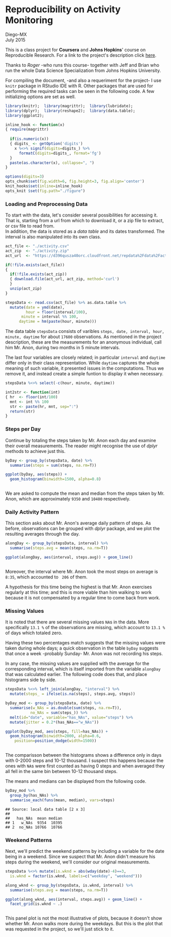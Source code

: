 # Reproducibility on Activity Monitoring
Diego-MX  
July 2015  

This is a class project for **Coursera** and **Johns Hopkins**' course on Reproducible Research.  For a link to the project's description click [here][1].  

Thanks to *Roger* -who runs this course- together with Jeff and Brian who run the whole Data Science Specialization from Johns Hopkins University. 

For compiling the document, -and also a requeriment for the project- I use `knitr` package in RStudio IDE with R.  Other packages that are used for performing the required tasks can be seen in the following code. 
A few initializing options are set as well. 


```r
library(knitr);  library(magrittr);  library(lubridate);
library(dplyr);  library(reshape2);  library(data.table);
library(ggplot2);  

inline_hook <- function(x)
{ require(magrittr)
  
  if(is.numeric(x)) 
  { digits_ <- getOption('digits')
    x %<>% signif(digits=digits_) %>% 
      formatC(digits=digits_, format='fg')
  } 
  paste(as.character(x), collapse=", ")
}

options(digits=3)
opts_chunk$set(fig.width=6, fig.height=3, fig.align='center')
knit_hooks$set(inline=inline_hook)
opts_knit $set(fig.path="./figure")
```

[1]: https://github.com/rdpeng/RepData_PeerAssessment1/blob/master/README.md "Project Description"


### Loading and Preprocessing Data

To start with the data, let's consider several possibilities for accessing it.  That is, starting from a url from which to download it, or a zip file to extract, or csv file to read from.  
In addition, the data is stored as a _data table_ and its dates transformed.  The interval is also manipulated into its own class. 


```r
act_file <- "./activity.csv"
act_zip  <- "./activity.zip"
act_url  <- "https://d396qusza40orc.cloudfront.net/repdata%2Fdata%2Factivity.zip"

if(!file.exists(act_file))
{ 
  if(!file.exists(act_zip))
  { download.file(act_url, act_zip, method='curl')
  } 
  unzip(act_zip)
}

stepsData <- read.csv(act_file) %>% as.data.table %>% 
  mutate(date = ymd(date),
         hour = floor(interval/100),
       minute = interval %% 100,
      daytime = hm(paste(hour, minute)))
```
 
The data table `stepsData` consists of varibles `steps, date, interval, hour, minute, daytime` for about `17600` observations.  As mentioned in the project description, these are the measurements for an anonymous individual, call him Mr. Anon, during two months in 5 minute intervals.  

The last four variables are closely related;  in particular `interval` and `daytime` differ only in their class representation.  While `daytime` captures the whole meaning of such variable, it presented issues in the computations.  Thus we remove it, and instead create a simple funtion to display it when necessary. 


```r
stepsData %<>% select(-c(hour, minute, daytime))

int2str <- function(int)
{ hr  <- floor(int/100)
  mnt <- int %% 100
  str <- paste(hr, mnt, sep=":")
  return(str)
}
```

### Steps per Day

Continue by totaling the steps taken by Mr. Anon each day and examine their overall measurements.  The reader might recognise the use of _dplyr_ methods to achieve just this. 

```r
byDay <- group_by(stepsData, date) %>% 
  summarise(steps = sum(steps, na.rm=T))

ggplot(byDay, aes(steps)) + 
  geom_histogram(binwidth=1500, alpha=0.8)
```

<img src="PA1_Monitoring_files/figure-html/stepsMean-1.png" title="" alt="" style="display: block; margin: auto;" />

We are asked to compute the mean and median from the steps taken by Mr. Anon, which are approximately `9350` and `10400` respectively.


### Daily Activity Pattern

This section asks about Mr. Anon's average daily pattern of steps.  As before, observations can be grouped with _dplyr_ package, and we plot the resulting averages through the day.  


```r
alongDay <- group_by(stepsData, interval) %>% 
  summarise(steps.avg = mean(steps, na.rm=T))

ggplot(alongDay, aes(interval, steps.avg)) + geom_line() 
```

<img src="PA1_Monitoring_files/figure-html/average-1.png" title="" alt="" style="display: block; margin: auto;" />

Moreover, the interval where Mr. Anon took the most steps on average is `8:35`, which accounted to ` 206` of them.  

A hypothesis for this time being the highest is that Mr. Anon exercises regularly at this time; and this is more viable than him walking to work because it is not compensated by a regular time to come back from work.  


### Missing Values

It is noted that there are several missing values `NA`s in the data.  More specifically `13.1 %` of the observations are missing, which account to `13.1 %` of days which totaled zero.  

Having these two percentages match suggests that the missing values were taken during whole days; a quick observation in the table `byDay` suggests that once a week -probably Sunday- Mr. Anon was not recording his steps.  

In any case, the missing values are supplied with the average for the corresponding interval, which is itself imported from the variable `alongDay` that was calculated earlier.  The following code does that, and place histograms side by side. 


```r
stepsData %<>% left_join(alongDay, "interval") %>% 
  mutate(steps_ = ifelse(is.na(steps), steps.avg, steps))

byDay_mod <- group_by(stepsData, date) %>% 
  summarise(w_NAs = as.double(sum(steps, na.rm=T)), 
           no_NAs = sum(steps_)) %>% 
  melt(id="date", variable="has_NAs", value="steps") %>% 
  mutate(jitter = 0.2*(has_NAs=="w_NAs"))

ggplot(byDay_mod, aes(steps, fill=has_NAs)) + 
  geom_histogram(binwidth=2000, alpha=0.6, 
    position=position_dodge(width=1500))
```

<img src="PA1_Monitoring_files/figure-html/fill_NAs-1.png" title="" alt="" style="display: block; margin: auto;" />
  
The comparisson between the histograms shows a difference only in days with 0-2000 steps and 10-12 thousand.  I suspect this happens because the ones with `NA`s were first counted as having 0 steps and when averaged they all fell in the same bin between 10-12 thousand steps. 

The means and medians can be displayed from the following code. 

```r
byDay_mod %>% 
  group_by(has_NAs) %>% 
  summarise_each(funs(mean, median), vars=steps)
```

```
## Source: local data table [2 x 3]
## 
##   has_NAs  mean median
## 1   w_NAs  9354  10395
## 2  no_NAs 10766  10766
```


### Weekend Patterns

Next, we'll predict the weekend patterns by including a variable for the date being in a weekend.  Since we suspect that Mr. Anon didn't measure his steps during the weekend, we'll consider our original measurements.  


```r
stepsData %<>% mutate(is.wknd = abs(wday(date)-4)==3, 
  is.wknd = factor(is.wknd, labels=c("weekday", "weekend")))

along_wknd <- group_by(stepsData, is.wknd, interval) %>% 
  summarise(steps.avg = mean(steps, na.rm=T)) 

ggplot(along_wknd, aes(interval, steps.avg)) + geom_line() +
  facet_grid(is.wknd ~ .)
```

<img src="PA1_Monitoring_files/figure-html/weekend-1.png" title="" alt="" style="display: block; margin: auto;" />

This panel plot is not the most illustrative of plots, because it doesn't show whether Mr. Anon walks more during the weekdays.  But this is the plot that was requested in the project, so we'll just stick to it.  








